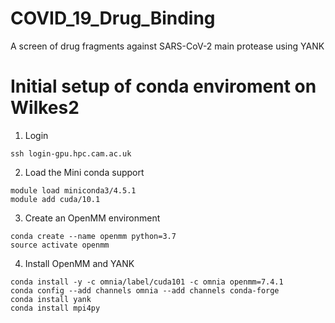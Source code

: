 # COVID_19_Drug_Binding
A screen of drug fragments against SARS-CoV-2 main protease using YANK

# Initial setup of conda enviroment on Wilkes2
1) Login
```
ssh login-gpu.hpc.cam.ac.uk
```

2) Load the Mini conda support
```
module load miniconda3/4.5.1
module add cuda/10.1
```

3) Create an OpenMM environment
```
conda create --name openmm python=3.7
source activate openmm
```


4) Install OpenMM and YANK
```
conda install -y -c omnia/label/cuda101 -c omnia openmm=7.4.1
conda config --add channels omnia --add channels conda-forge
conda install yank
conda install mpi4py
```
